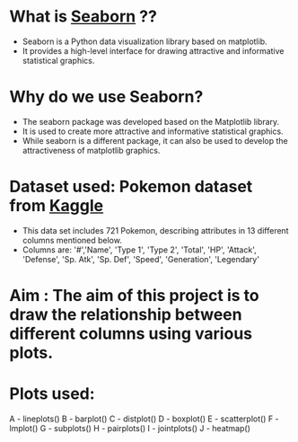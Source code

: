 # What is [Seaborn](https://seaborn.pydata.org/examples/index.html) ??

* Seaborn is a Python data visualization library based on matplotlib. 
* It provides a high-level interface for drawing attractive and informative statistical graphics.

# Why do we use Seaborn?

* The seaborn package was developed based on the Matplotlib library. 
* It is used to create more attractive and informative statistical graphics. 
* While seaborn is a different package, it can also be used to develop the attractiveness of matplotlib graphics.

# Dataset used: Pokemon dataset from [Kaggle](https://www.kaggle.com/)

* This data set includes 721 Pokemon, describing attributes in 13 different columns mentioned below.
* Columns are: '#','Name', 'Type 1', 'Type 2', 'Total', 'HP', 'Attack', 'Defense', 'Sp. Atk', 'Sp. Def', 'Speed', 'Generation', 'Legendary'

# Aim : The aim of this project is to draw the relationship between different columns using various plots.

# Plots used:

A - lineplots()
B - barplot()
C - distplot()
D - boxplot()
E - scatterplot()
F - lmplot()
G - subplots()
H - pairplots()
I - jointplots()
J - heatmap()

